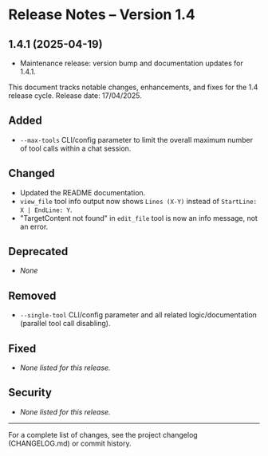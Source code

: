 # Release Notes – Version 1.4

## 1.4.1 (2025-04-19)
- Maintenance release: version bump and documentation updates for 1.4.1.

This document tracks notable changes, enhancements, and fixes for the 1.4 release cycle. Release date: 17/04/2025.

## Added
- `--max-tools` CLI/config parameter to limit the overall maximum number of tool calls within a chat session.

## Changed
- Updated the README documentation.
- `view_file` tool info output now shows `Lines (X-Y)` instead of `StartLine: X | EndLine: Y`.
- "TargetContent not found" in `edit_file` tool is now an info message, not an error.

## Deprecated
- _None_

## Removed
- `--single-tool` CLI/config parameter and all related logic/documentation (parallel tool call disabling).

## Fixed
- _None listed for this release._

## Security
- _None listed for this release._

---

For a complete list of changes, see the project changelog (CHANGELOG.md) or commit history.
